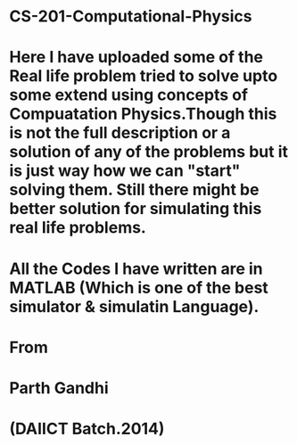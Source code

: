 # CS-201-Computational-Physics
# Here I have uploaded some of the Real life problem tried to solve upto some extend using concepts of Compuatation Physics.Though this is not the full description or a solution of any of the problems but it is just way how we can "start" solving them. Still there might be better solution for simulating this real life problems.
# All the Codes I have written are in MATLAB (Which is one of the best simulator & simulatin Language).

# From
# Parth Gandhi
# (DAIICT Batch.2014)
